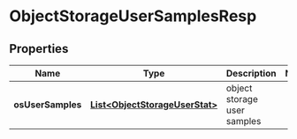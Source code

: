 # ObjectStorageUserSamplesResp

## Properties
Name | Type | Description | Notes
------------ | ------------- | ------------- | -------------
**osUserSamples** | [**List&lt;ObjectStorageUserStat&gt;**](ObjectStorageUserStat.md) | object storage user samples | 
